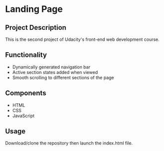 # Landing Page

## Project Description

This is the second project of Udacity's front-end web development course.

## Functionality

- Dynamically generated navigation bar
- Active section states added when viewed
- Smooth scrolling to different sections of the page

## Components

- HTML
- CSS
- JavaScript

## Usage

Download/clone the repository then launch the index.html file.
